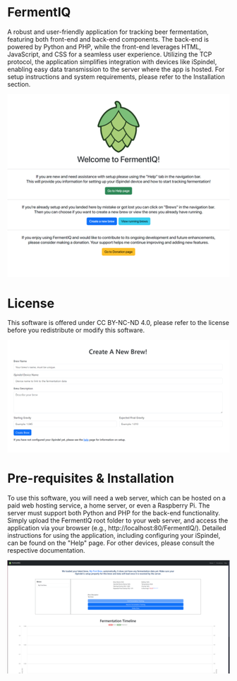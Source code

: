 # FermentIQ
A robust and user-friendly application for tracking beer fermentation, featuring both front-end and back-end components. The back-end is powered by Python and PHP, while the front-end leverages HTML, JavaScript, and CSS for a seamless user experience. Utilizing the TCP protocol, the application simplifies integration with devices like iSpindel, enabling easy data transmission to the server where the app is hosted. For setup instructions and system requirements, please refer to the Installation section.

![Landing Page Image](FermentIQ_Demo_Images/landing_page.png)

# License
This software is offered under CC BY-NC-ND 4.0, please refer to the license before you redistribute or modify this software.

![Create Brew Page](FermentIQ_Demo_Images/create_brew_page.png)

# Pre-requisites & Installation
To use this software, you will need a web server, which can be hosted on a paid web hosting service, a home server, or even a Raspberry Pi. The server must support both Python and PHP for the back-end functionality. Simply upload the FermentIQ root folder to your web server, and access the application via your browser (e.g., http://localhost:80/FermentIQ/). Detailed instructions for using the application, including configuring your iSpindel, can be found on the "Help" page. For other devices, please consult the respective documentation.

![View Active Brews](FermentIQ_Demo_Images/view_active_brews.png)
